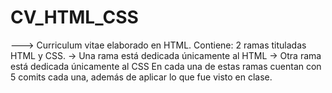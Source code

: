 # CV_HTML_CSS
---> Curriculum vitae elaborado en HTML.
Contiene:
2 ramas tituladas HTML y CSS.
  -> Una rama está dedicada únicamente al HTML
  -> Otra rama está dedicada únicamente al CSS
En cada una de estas ramas cuentan con 5 comits cada una, además de aplicar lo que fue visto en clase.
